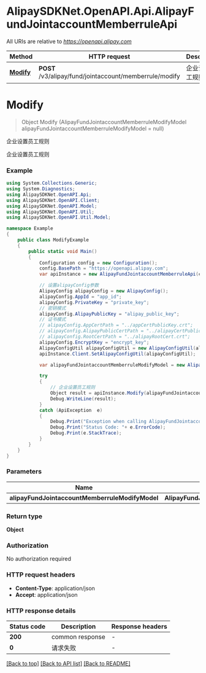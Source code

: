 # AlipaySDKNet.OpenAPI.Api.AlipayFundJointaccountMemberruleApi

All URIs are relative to *https://openapi.alipay.com*

Method | HTTP request | Description
------------- | ------------- | -------------
[**Modify**](AlipayFundJointaccountMemberruleApi.md#modify) | **POST** /v3/alipay/fund/jointaccount/memberrule/modify | 企业设置员工规则


<a name="modify"></a>
# **Modify**
> Object Modify (AlipayFundJointaccountMemberruleModifyModel alipayFundJointaccountMemberruleModifyModel = null)

企业设置员工规则

企业设置员工规则

### Example
```csharp
using System.Collections.Generic;
using System.Diagnostics;
using AlipaySDKNet.OpenAPI.Api;
using AlipaySDKNet.OpenAPI.Client;
using AlipaySDKNet.OpenAPI.Model;
using AlipaySDKNet.OpenAPI.Util;
using AlipaySDKNet.OpenAPI.Util.Model;

namespace Example
{
    public class ModifyExample
    {
        public static void Main()
        {
            Configuration config = new Configuration();
            config.BasePath = "https://openapi.alipay.com";
            var apiInstance = new AlipayFundJointaccountMemberruleApi(config);

            // 设置alipayConfig参数
            AlipayConfig alipayConfig = new AlipayConfig();
            alipayConfig.AppId = "app_id";
            alipayConfig.PrivateKey = "private_key";
            // 密钥模式
            alipayConfig.AlipayPublicKey = "alipay_public_key";
            // 证书模式
            // alipayConfig.AppCertPath = "../appCertPublicKey.crt";
            // alipayConfig.AlipayPublicCertPath = "../alipayCertPublicKey_RSA2.crt";
            // alipayConfig.RootCertPath = "../alipayRootCert.crt";
            alipayConfig.EncryptKey = "encrypt_key";
            AlipayConfigUtil alipayConfigUtil = new AlipayConfigUtil(alipayConfig);
            apiInstance.Client.SetAlipayConfigUtil(alipayConfigUtil);

            var alipayFundJointaccountMemberruleModifyModel = new AlipayFundJointaccountMemberruleModifyModel(); // AlipayFundJointaccountMemberruleModifyModel |  (optional) 

            try
            {
                // 企业设置员工规则
                Object result = apiInstance.Modify(alipayFundJointaccountMemberruleModifyModel);
                Debug.WriteLine(result);
            }
            catch (ApiException  e)
            {
                Debug.Print("Exception when calling AlipayFundJointaccountMemberruleApi.Modify: " + e.Message );
                Debug.Print("Status Code: "+ e.ErrorCode);
                Debug.Print(e.StackTrace);
            }
        }
    }
}
```

### Parameters

Name | Type | Description  | Notes
------------- | ------------- | ------------- | -------------
 **alipayFundJointaccountMemberruleModifyModel** | **AlipayFundJointaccountMemberruleModifyModel**|  | [optional] 

### Return type

**Object**

### Authorization

No authorization required

### HTTP request headers

 - **Content-Type**: application/json
 - **Accept**: application/json


### HTTP response details
| Status code | Description | Response headers |
|-------------|-------------|------------------|
| **200** | common response |  -  |
| **0** | 请求失败 |  -  |

[[Back to top]](#) [[Back to API list]](../README.md#documentation-for-api-endpoints) [[Back to README]](../README.md)

